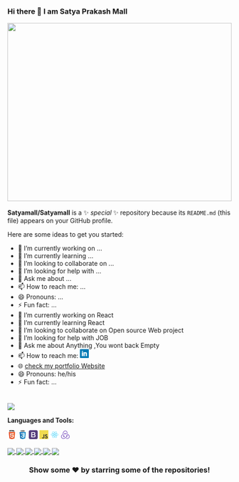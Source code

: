 ### Hi there 👋 I am Satya Prakash Mall

<!-- ![giphy](https://user-images.githubusercontent.com/80479635/150354481-99052d4f-e34a-4272-b77c-b7523003bea0.gif) -->
<img src="https://user-images.githubusercontent.com/80479635/150354481-99052d4f-e34a-4272-b77c-b7523003bea0.gif" width="100%" height="400"/>


**Satyamall/Satyamall** is a ✨ _special_ ✨ repository because its `README.md` (this file) appears on your GitHub profile.

Here are some ideas to get you started:

- 🔭 I’m currently working on ...
- 🌱 I’m currently learning ...
- 👯 I’m looking to collaborate on ...
- 🤔 I’m looking for help with ...
- 💬 Ask me about ...
- 📫 How to reach me: ...
- 😄 Pronouns: ...
- ⚡ Fun fact: ...
- 🔭 I’m currently working on React
- 🌱 I’m currently learning React
- 👯 I’m looking to collaborate on Open source Web project
- 🤔 I’m looking for help with JOB
- 💬 Ask me about Anything ,You wont back Empty
- 📫 How to reach me: <a href="https://www.linkedin.com/in/pradip-mandal-08509615b/"><img style="width:20px" src="https://github.com/geekypradip/geekypradip/blob/main/58e91afdeb97430e81906504%20(1).png?raw=true" /></a>
- 🌐 <a href="https://geekypradip.github.io/portfolio/">check my portfolio Website</a>
- 😄 Pronouns: he/his
- ⚡ Fun fact: ...

<br/>
<img align="center" src="https://github-readme-stats.vercel.app/api?username=Satyamall&&show_icons=true&title_color=bb2acf&icon_color=bb2acf&text_color=151515&bg_color=ffffff"/>

**Languages and Tools:**  

<code><img height="20" src="https://raw.githubusercontent.com/github/explore/80688e429a7d4ef2fca1e82350fe8e3517d3494d/topics/html/html.png"></code>
<code><img height="20" src="https://raw.githubusercontent.com/github/explore/80688e429a7d4ef2fca1e82350fe8e3517d3494d/topics/css/css.png"></code>
<code><img height="20" src="https://raw.githubusercontent.com/github/explore/80688e429a7d4ef2fca1e82350fe8e3517d3494d/topics/bootstrap/bootstrap.png"></code>
<code><img height="20" src="https://raw.githubusercontent.com/github/explore/80688e429a7d4ef2fca1e82350fe8e3517d3494d/topics/javascript/javascript.png"></code>
<code><img height="20" src="https://raw.githubusercontent.com/github/explore/80688e429a7d4ef2fca1e82350fe8e3517d3494d/topics/react/react.png"></code>
<code><img height="20" src="https://raw.githubusercontent.com/github/explore/80688e429a7d4ef2fca1e82350fe8e3517d3494d/topics/redux/redux.png"></code>

<a href="https://github.com/Satyamall">
  <img align="center" src="https://github-readme-stats.vercel.app/api/top-langs/?username=Satyamall&theme=light&hide_langs_below=1" />
</a> 
<a href="">
  <img align="center" src="https://github-readme-stats.vercel.app/api/pin/?username=Satyamall&repo=bath-and-body-works-clone&theme=light" />

</a>
<a href="">
 <img align="center" src="https://github-readme-stats.vercel.app/api/pin/?username=Satyamall&repo=fathom-heath&theme=light" />
</a>
<a href="">
 <img align="center" src="https://github-readme-stats.vercel.app/api/pin/?username=Satyamall&repo=newsApp&theme=light" />
</a>
<a href="">
 <img align="center" src="https://github-readme-stats.vercel.app/api/pin/?username=Satyamall&repo=food-app&theme=light" />
</a>
<a href="">
 <img align="center" src="https://github-readme-stats.vercel.app/api/pin/?username=Satyamall&repo=car-showroom-React&theme=light" />
</a>

<div align="center">

### Show some ❤️ by starring some of the repositories!

</div>


